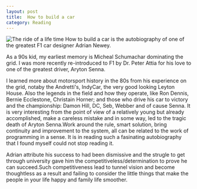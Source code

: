 ```yaml
---
layout: post
title:  How to build a car
category: Reading
---
```


![The ride of a life time](https://images.unsplash.com/photo-1533418264835-9871c7c2dbf0?ixlib=rb-1.2.1&auto=format&fit=crop&w=1350&q=80)
How to build a car is the autobiography of one of the greatest F1 car designer Adrian Newey.

As a 90s kid, my earliest memory is Micheal Schumachar dominating the grid. I was more recently re-introduced to F1 by Dr. Peter Attia for his love to one of the greatest driver, Aryton Senna.

I learned more about motorsport history in the 80s from his experience on the grid, notaby the Andretti's, IndyCar, the very good looking Leyton House. Also the legends in the field and how they operate, like Ron Dennis, Bernie Ecclestone, Christain Horner; and those who drive his car to victory and the championship: Damon Hill, DC, Seb, Webber and of cause Senna. It is very interesting from the point of view of a relatively young but already accomplished, make a careless mistake and in some way, led to the tragic death of Aryton Senna.Work around the rule, smart solution, bring continuity and improvement to the system, all can be related to the work of programming in a sense. It is in reading such a fasinating autobiography that I found myself could not stop reading it.


Adrian attribute his success to had been dismissive and the strugle to get through university gave him the competitiveless/determination to prove he can succeed.Such competitiveness lead to tunnel vision and become thoughtless as a result and failing to consider the little things that make the people in your life happy and family life smoother.
